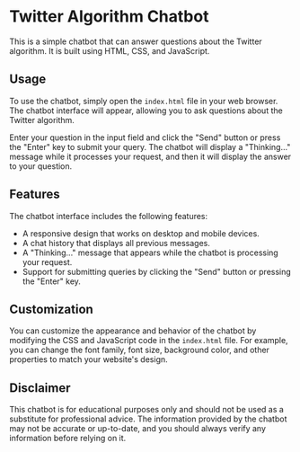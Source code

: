 # Twitter Algorithm Chatbot

This is a simple chatbot that can answer questions about the Twitter algorithm. It is built using HTML, CSS, and JavaScript.

## Usage

To use the chatbot, simply open the `index.html` file in your web browser. The chatbot interface will appear, allowing you to ask questions about the Twitter algorithm.

Enter your question in the input field and click the "Send" button or press the "Enter" key to submit your query. The chatbot will display a "Thinking..." message while it processes your request, and then it will display the answer to your question.

## Features

The chatbot interface includes the following features:

-   A responsive design that works on desktop and mobile devices.
-   A chat history that displays all previous messages.
-   A "Thinking..." message that appears while the chatbot is processing your request.
-   Support for submitting queries by clicking the "Send" button or pressing the "Enter" key.

## Customization

You can customize the appearance and behavior of the chatbot by modifying the CSS and JavaScript code in the `index.html` file. For example, you can change the font family, font size, background color, and other properties to match your website's design.

## Disclaimer

This chatbot is for educational purposes only and should not be used as a substitute for professional advice. The information provided by the chatbot may not be accurate or up-to-date, and you should always verify any information before relying on it.